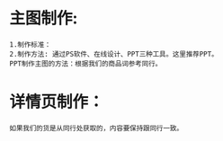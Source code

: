 # 主图制作:
    1.制作标准：
    2.制作方法: 通过PS软件、在线设计、PPT三种工具。这里推荐PPT。
    PPT制作主图的方法：根据我们的商品词参考同行。
# 详情页制作：
    如果我们的货是从同行处获取的，内容要保持跟同行一致。  